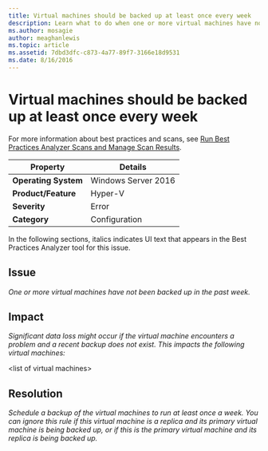 ```yaml
---
title: Virtual machines should be backed up at least once every week
description: Learn what to do when one or more virtual machines have not been backed up in the past week.
ms.author: mosagie
author: meaghanlewis
ms.topic: article
ms.assetid: 7dbd3dfc-c873-4a77-89f7-3166e18d9531
ms.date: 8/16/2016
---
```

# Virtual machines should be backed up at least once every week

For more information about best practices and scans, see [Run Best Practices Analyzer Scans and Manage Scan Results](/previous-versions/windows/it-pro/windows-server-2012-R2-and-2012/hh831400(v=ws.11)).

|Property|Details|
|-|-|
|**Operating System**|Windows Server 2016|
|**Product/Feature**|Hyper-V|
|**Severity**|Error|
|**Category**|Configuration|

In the following sections, italics indicates UI text that appears in the Best Practices Analyzer tool for this issue.

## Issue
*One or more virtual machines have not been backed up in the past week.*

## Impact
*Significant data loss might occur if the virtual machine encounters a problem and a recent backup does not exist. This impacts the following virtual machines:*

\<list of virtual machines>

## Resolution
*Schedule a backup of the virtual machines to run at least once a week. You can ignore this rule if this virtual machine is a replica and its primary virtual machine is being backed up, or if this is the primary virtual machine and its replica is being backed up.*
